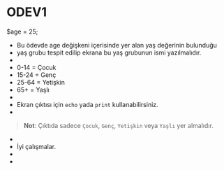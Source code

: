 # ODEV1

$age = 25;


 * Bu ödevde age değişkeni içerisinde yer alan yaş değerinin bulunduğu
 * yaş grubu tespit edilip ekrana bu yaş grubunun ismi yazılmalıdır. 
 * 
 * 0-14 = Çocuk
 * 15-24 = Genç
 * 25-64 = Yetişkin
 * 65+ = Yaşlı
 * 
 * Ekran çıktısı için `echo` yada `print` kullanabilirsiniz.
 * 
 > **Not**: Çıktıda sadece `Çocuk`, `Genç`, `Yetişkin` veya `Yaşlı` yer almalıdır.
 * 
 * İyi çalışmalar.
 * 
 *
